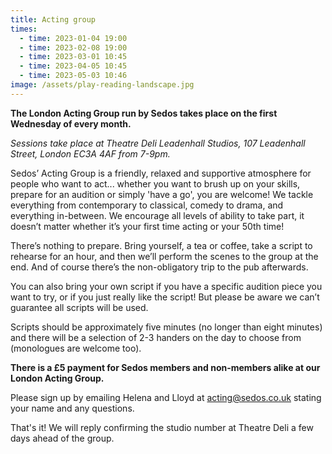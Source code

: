 ```yaml
---
title: Acting group
times:
  - time: 2023-01-04 19:00
  - time: 2023-02-08 19:00
  - time: 2023-03-01 10:45
  - time: 2023-04-05 10:45
  - time: 2023-05-03 10:46
image: /assets/play-reading-landscape.jpg
---
```

**The London Acting Group run by Sedos takes place on the first Wednesday of every month.**

*Sessions take place at Theatre Deli Leadenhall Studios, 107 Leadenhall Street, London EC3A 4AF from 7-9pm.*

Sedos’ Acting Group is a friendly, relaxed and supportive atmosphere for people who want to act... whether you want to brush up on your skills, prepare for an audition or simply 'have a go', you are welcome! We tackle everything from contemporary to classical, comedy to drama, and everything in-between. We encourage all levels of ability to take part, it doesn’t matter whether it’s your first time acting or your 50th time! 

There’s nothing to prepare. Bring yourself, a tea or coffee, take a script to rehearse for an hour, and then we’ll perform the scenes to the group at the end. And of course there’s the non-obligatory trip to the pub afterwards. 

You can also bring your own script if you have a specific audition piece you want to try, or if you just really like the script! But please be aware we can’t guarantee all scripts will be used. 

Scripts should be approximately five minutes (no longer than eight minutes) and there will be a selection of 2-3 handers on the day to choose from (monologues are welcome too).

**There is a £5 payment for Sedos members and non-members alike at our London Acting Group.**

Please sign up by emailing Helena and Lloyd at [](mailto:[membership@sedos.co.uk](<>))[acting@sedos.co.uk](mailto:acting@sedos.co.uk) stating your name and any questions.

That's it! We will reply confirming the studio number at Theatre Deli a few days ahead of the group.